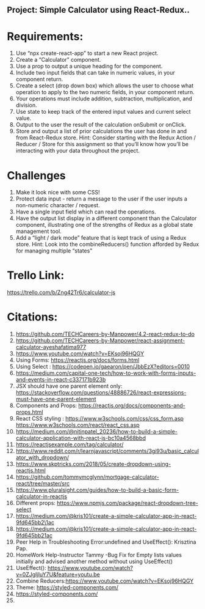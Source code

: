 ## Project: Simple Calculator using React-Redux..

# Requirements:

1. Use “npx create-react-app” to start a new React project.
2. Create a “Calculator” component.
3. Use a prop to output a unique heading for the component.
4. Include two input fields that can take in numeric values, in your component return.
5. Create a select (drop down box) which allows the user to choose what operation to apply to the two numeric fields, in your component return.
6. Your operations must include addition, subtraction, multiplication, and division.
7. Use state to keep track of the entered input values and current select value.
8. Output to the user the result of the calculation onSubmit or onClick.
9. Store and output a list of prior calculations the user has done in and from React-Redux store.
   Hint: Consider starting with the Redux Action / Reducer / Store for this assignment so that you’ll know how you’ll be interacting with your data throughout the project.

# Challenges

1. Make it look nice with some CSS!
2. Protect data input - return a message to the user if the user inputs a non-numeric character / request.
3. Have a single input field which can read the operations.
4. Have the output list display in a different component than the Calculator component, illustrating one of the strengths of Redux as a global state management tool.
5. Add a “light / dark mode” feature that is kept track of using a Redux store.
   Hint: Look into the combineReducers() function afforded by Redux for managing multiple “states”

# Trello Link:

https://trello.com/b/Zng42Tr6/calculator-js

# Citations:

1. https://github.com/TECHCareers-by-Manpower/4.2-react-redux-to-do
2. https://github.com/TECHCareers-by-Manpower/react-assignment-calculator-ayeshafatima977
3. https://www.youtube.com/watch?v=EKsoj96HQGY
4. Using Forms: https://reactjs.org/docs/forms.html
5. Using Select : https://codepen.io/gaearon/pen/JbbEzX?editors=0010
6. https://medium.com/capital-one-tech/how-to-work-with-forms-inputs-and-events-in-react-c337171b923b
7. JSX should have one parent element only:
   https://stackoverflow.com/questions/48886726/react-expressions-must-have-one-parent-element
8. Components and Props: https://reactjs.org/docs/components-and-props.html
9. React CSS styling : https://www.w3schools.com/css/css_form.asp https://www.w3schools.com/react/react_css.asp
10. https://medium.com/@nitinpatel_20236/how-to-build-a-simple-calculator-application-with-react-js-bc10a4568bbd
11. https://reactjsexample.com/tag/calculator/
12. https://www.reddit.com/r/learnjavascript/comments/3gi93u/basic_calculator_with_dropdown/
13. https://www.skptricks.com/2018/05/create-dropdown-using-reactjs.html
14. https://github.com/tommymcglynn/mortgage-calculator-react/tree/master/src
15. https://www.pluralsight.com/guides/how-to-build-a-basic-form-calculator-in-reactjs
16. Different props: https://www.npmjs.com/package/react-dropdown-tree-select
17. https://medium.com/@kris101/create-a-simple-calculator-app-in-react-9fd645bb2\1ac
18. https://medium.com/@kris101/create-a-simple-calculator-app-in-react-9fd645bb21ac
19. Peer Help in Troubleshooting Error:undefined and UseEffect(): Krisztina Pap.
20. HomeWork Help-Instructor Tammy -Bug Fix for Empty lists values initially and advised another method without using UseEffect()
21. UseEffect(): https://www.youtube.com/watch?v=0ZJgIjIuY7U&feature=youtu.be
22. Combine Reducers:https://www.youtube.com/watch?v=EKsoj96HQGY
23. Theme: https://styled-components.com/
24. https://styled-components.com/
25. 
